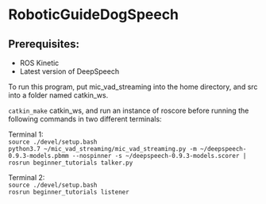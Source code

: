 # RoboticGuideDogSpeech

## Prerequisites:
- ROS Kinetic
- Latest version of DeepSpeech

To run this program, put mic_vad_streaming into the home directory, and src into a folder named catkin_ws. 

`catkin_make` catkin_ws, and run an instance of roscore before running the following commands in two different terminals:

Terminal 1:  
`source ./devel/setup.bash`  
`python3.7 ~/mic_vad_streaming/mic_vad_streaming.py -m ~/deepspeech-0.9.3-models.pbmm --nospinner -s ~/deepspeech-0.9.3-models.scorer | rosrun beginner_tutorials talker.py`

Terminal 2:  
`source ./devel/setup.bash`  
`rosrun beginner_tutorials listener`
